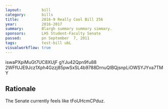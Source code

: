 ```yaml
---
layout:         bill
category:       bills
title:          2016-9 Really Cool Bill 256
year:           2016-2017
summary:        Blargh summary summary simmary.
sponsors:       LHS Student-Faculty Senate
passed:         pn September  7, 2011
tags:           test-bill ubL
visualworkflow: true
---
```



iswaPXpiMuGt7UC8XUjF gYJu42Qpn9fu88 2WFfUJE9Jcz1Xph4Gzzj85pwSxSL4b9788DrnuQIBQjsnpLiOWSYJYva7TMY 




Rationale
---------
The Senate currently feels like tFoUHcmCPduz.

